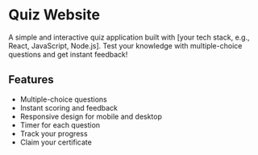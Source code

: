 
# Quiz Website

A simple and interactive quiz application built with [your tech stack, e.g., React, JavaScript, Node.js]. Test your knowledge with multiple-choice questions and get instant feedback!

## Features

- Multiple-choice questions
- Instant scoring and feedback
- Responsive design for mobile and desktop
- Timer for each question 
- Track your progress
- Claim your certificate
